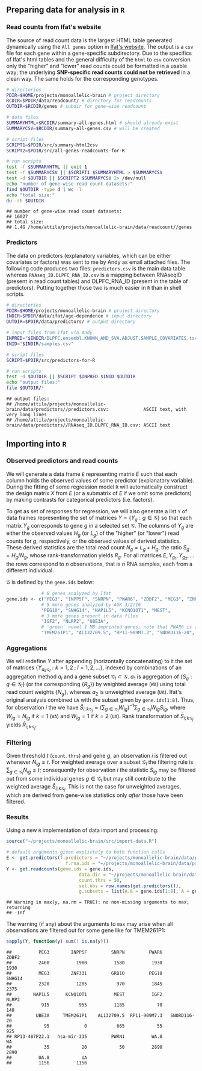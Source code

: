 ## Preparing data for analysis in `R`

### Read counts from Ifat's website

The source of read count data is the largest HTML table generated dynamically using the `All genes` option in [Ifat's website][summary].  The output is a `csv` file for each gene within a gene-specific subdirectory.  Due to the specifics of Ifat's html tables and the general difficulty of the `html` to `csv` conversion only the "higher" and "lower" read counts could be formatted in a usable way; the underlying **SNP-specific read counts could not be retrieved** in a clean way.  The same holds for the corresponding genotypes.


```bash
# directories
PDIR=$HOME/projects/monoallelic-brain # project directory
RCDIR=$PDIR/data/readcount/ # directory for readcounts
OUTDIR=$RCDIR/genes # subdir for gene-wise readcount

# data files
SUMMARYHTML=$RCDIR/summary-all-genes.html # should already exist
SUMMARYCSV=$RCDIR/summary-all-genes.csv # will be created

# script files
SCRIPT1=$PDIR/src/summary-html2csv
SCRIPT2=$PDIR/src/all-genes-readcounts-for-R 

# run scripts
test -f $SUMMARYHTML || exit 1
test -f $SUMMARYCSV || $SCRIPT1 $SUMMARYHTML > $SUMMARYCSV
test -d $OUTDIR || $SCRIPT2 $SUMMARYCSV 2> /dev/null
echo "number of gene-wise read count datasets:"
find $OUTDIR -type d | wc -l
echo "total size:"
du -sh $OUTDIR

```

```
## number of gene-wise read count datasets:
## 16027
## total size:
## 1.4G	/home/attila/projects/monoallelic-brain/data/readcount//genes
```

### Predictors

The data on predictors (explanatory variables, which can be either covariates or factors) was sent to me by Andy as email attached files.  The following code produces two files: `predictors.csv` is the main data table whereas `RNAseq_ID.DLPFC_RNA_ID.csv` is a mapping between RNAseqID (present in read count tables) and DLPFC_RNA_ID (present in the table of predictors).  Putting together those two is much easier in `R` than in shell scripts.


```bash
# directories
PDIR=$HOME/projects/monoallelic-brain # project directory
INDIR=$PDIR/data/ifat/age-dependence # input directory
OUTDIR=$PDIR/data/predictors/ # output directory

# input files from Ifat via Andy
INPRED="$INDIR/DLPFC.ensembl.KNOWN_AND_SVA.ADJUST.SAMPLE_COVARIATES.tsv"
INID="$INDIR/samples.csv"

# script files
SCRIPT=$PDIR/src/predictors-for-R

# run scripts
test -d $OUTDIR || $SCRIPT $INPRED $INID $OUTDIR
echo "output files:"
file $OUTDIR/*
```

```
## output files:
## /home/attila/projects/monoallelic-brain/data/predictors//predictors.csv:             ASCII text, with very long lines
## /home/attila/projects/monoallelic-brain/data/predictors//RNAseq_ID.DLPFC_RNA_ID.csv: ASCII text
```

## Importing into `R`

### Observed predictors and read counts

We will generate a data frame `E` representing matrix $E$ such that each column holds the observed values of some predictor (explanatory variable).  During the fitting of some regression model `R` will automatically construct the design matrix $X$ from $E$ (or a submatrix of $E$ if we omit some predictors) by making contrasts for categorical predictors (i.e. factors).

To get as set of responses for regression, we will also generate a list `Y` of data frames representing the set of matrices $Y = \{ Y_g : g\in\mathcal{G} \}$ so that each matrix $Y_g$ corresponds to gene $g$ in a selected set $\mathcal{G}$.  The columns of $Y_g$ are either the observed values $H_g$ (or $L_g$) of the "higher" (or "lower") read counts for $g$, respectively, or the observed values of derived statistics.  These derived statistics are the total read count $N_g = L_g + H_g$, the ratio $S_g = H_g / N_g$, whose rank-transformation yields $R_g$.  For all matrices $E, Y_{g_1}, Y_{g_2},...$ the rows correspond to $n$ observations, that is $n$ RNA samples, each from a different individual.

$\mathcal{G}$ is defined by the `gene.ids` below:

```r
             # 8 genes analyzed by Ifat
gene.ids <- c("PEG3", "INPP5F", "SNRPN", "PWAR6", "ZDBF2", "MEG3", "ZNF331", "GRB10",
             # 5 more genes analyzed by AGK 3/2/16
             "PEG10", "SNHG14", "NAP1L5", "KCNQ1OT1", "MEST",
             # 3 more genes present in data files
             "IGF2", "NLRP2", "UBE3A",
             # 'green' novel 1 MB imprinted genes; note that PWAR6 is already included above
             "TMEM261P1", "AL132709.5", "RP11-909M7.3", "SNORD116-20", "RP13-487P22.1", "hsa-mir-335", "PWRN1")
```

### Aggregations

We will redefine $Y$ after appending (horizontally concatenating) to it the set of matrices $\{Y_{a_k\mathcal{G}_l} : k=1,2 \;;\; l=1,2,... \}$, indexed by combinations of an aggregation method $a_l$ and a gene subset $\mathcal{G}_l\subset\mathcal{G}$.  $a_1$ is aggregation of $\{S_g : g\in\mathcal{G}_l\}$ (or the corresponding $\{R_g\}$) by weighted average (`WA`) using total read count weights $\{N_g\}$, whereas $a_2$ is unweighted average (`UA`).  Ifat's original analysis combined `UA` with the subset given by `gene.ids[1:8]`.  Thus, for observation $i$ the we have $\bar{S}_{i;k\mathcal{G}_j} = \left( \sum_{g\in\mathcal{G}_l} W_{ig} \right)^{-1} \sum_{g\in\mathcal{G}_l} W_{ig} S_{ig}$, where $W_{ig}=N_{ig}$ if $k=1$ (`WA`) and $W_{ig}=1$ if $k=2$ (`UA`).  Rank transformation of $\bar{S}_{i;k\mathcal{G}_j}$ yields $\bar{R}_{i;k\mathcal{G}_j}$.

### Filtering

Given threshold $t$ (`count.thrs`) and gene $g$, an observation $i$ is filtered out whenever $N_{ig}\le t$.  For weighted average over a subset $\mathcal{G}_l$ the filtering rule is $\sum_{g\in\mathcal{G}_l} N_{ig}\le t$; consequently for observation $i$ the statistic $S_{ig}$ may be filtered out from some individual genes $g\in\mathcal{G}_l$ but may still contribute to the weighted average $\bar{S}_{i;k\mathcal{G}_j}$.  This is not the case for unweighted averages, which are derived from gene-wise statistics only *after* those have been filtered.

### Results

Using a new `R` implementation of data import and processing:

```r
source("~/projects/monoallelic-brain/src/import-data.R")
```


```r
# default arguments given explictely to both function calls
E <- get.predictors(f.predictors = "~/projects/monoallelic-brain/data/predictors/predictors.csv",
                      f.rna.ids = "~/projects/monoallelic-brain/data/predictors/RNAseq_ID.DLPFC_RNA_ID.csv")
Y <- get.readcounts(gene.ids = gene.ids,
                           data.dir = "~/projects/monoallelic-brain/data/readcount/genes",
                           count.thrs = 50,
                           sel.obs = row.names(get.predictors()),
                           g.subsets = list(A.8 = gene.ids[1:8], A = gene.ids))
```

```
## Warning in max(y, na.rm = TRUE): no non-missing arguments to max; returning
## -Inf
```

The warning (if any) about the arguments to `max` may arise when all observations are filtered out for some gene like for TMEM261P1:

```r
sapply(Y, function(y) sum(! is.na(y)))
```

```
##          PEG3        INPP5F         SNRPN         PWAR6         ZDBF2 
##          2460          1980          1580          1930          1930 
##          MEG3        ZNF331         GRB10         PEG10        SNHG14 
##          2320          1285           970          1845          2375 
##        NAP1L5      KCNQ1OT1          MEST          IGF2         NLRP2 
##           915           955          1185            70           140 
##         UBE3A     TMEM261P1    AL132709.5  RP11-909M7.3   SNORD116-20 
##            95             0           665            55           925 
## RP13-487P22.1   hsa-mir-335         PWRN1          WA.8            WA 
##            35            20            50          2890          2890 
##          UA.8            UA 
##          1156          1156
```

[summary]: http://katahdin.mssm.edu/ifat/web/cm/get_pop_freq.pl

